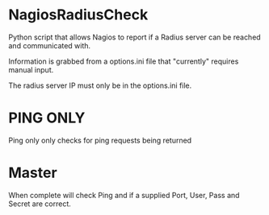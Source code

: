 # NagiosRadiusCheck

Python script that allows Nagios to report if a Radius server can be reached and communicated with.

Information is grabbed from a options.ini file that "currently" requires manual input.

The radius server IP must only be in the options.ini file.

# PING ONLY

Ping only only checks for ping requests being returned

# Master

When complete will check Ping and if a supplied Port, User, Pass and Secret are correct.

